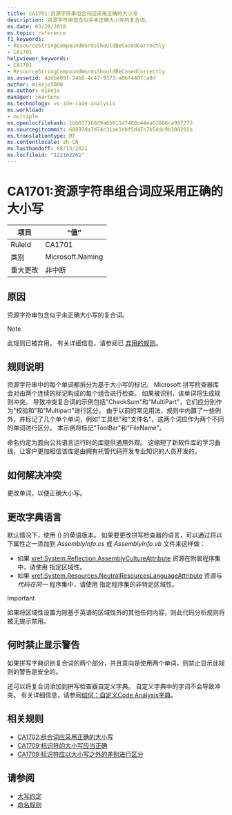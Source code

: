 ```yaml
---
title: CA1701:资源字符串组合词应采用正确的大小写
description: 资源字符串包含似乎未正确大小写的复合词。
ms.date: 03/28/2018
ms.topic: reference
f1_keywords:
- ResourceStringCompoundWordsShouldBeCasedCorrectly
- CA1701
helpviewer_keywords:
- CA1701
- ResourceStringCompoundWordsShouldBeCasedCorrectly
ms.assetid: 4ddbe09f-24b8-4c47-9373-a06f4487ca0d
author: mikejo5000
ms.author: mikejo
manager: jmartens
ms.technology: vs-ide-code-analysis
ms.workload:
- multiple
ms.openlocfilehash: 1bb037168d9a6b811d7488c44ea62866ca987273
ms.sourcegitcommit: 68897da7d74c31ae1ebf5d47c7b5ddc9b108265b
ms.translationtype: MT
ms.contentlocale: zh-CN
ms.lasthandoff: 08/13/2021
ms.locfileid: "122162261"
---
```

# <a name="ca1701-resource-string-compound-words-should-be-cased-correctly"></a>CA1701:资源字符串组合词应采用正确的大小写

|项目|“值”|
|-|-|
|RuleId|CA1701|
|类别|Microsoft.Naming|
|重大更改|非中断|

## <a name="cause"></a>原因
资源字符串包含似乎未正确大小写的复合词。

> [!NOTE]
> 此规则已被弃用。 有关详细信息，请参阅已 [弃用的规则](fxcop-unported-deprecated-rules.md)。

## <a name="rule-description"></a>规则说明

资源字符串中的每个单词都拆分为基于大小写的标记。 Microsoft 拼写检查器库会对由两个连续的标记构成的每个组合进行检查。 如果被识别，该单词将生成规则冲突。 导致冲突复合词的示例包括"CheckSum"和"MultiPart"，它们应分别作为"校验和"和"Multipart"进行区分。 由于以前的常见用法，规则中内置了一些例外，并标记了几个单个单词，例如"工具栏"和"文件名"，这两个词应作为两个不同的单词进行区分。 本示例将标记"ToolBar"和"FileName"。

命名约定为面向公共语言运行时的库提供通用外观。 这缩短了新软件库的学习曲线，让客户更加相信该库是由拥有托管代码开发专业知识的人员开发的。

## <a name="how-to-fix-violations"></a>如何解决冲突

更改单词，以便正确大小写。

## <a name="change-the-dictionary-language"></a>更改字典语言

默认情况下，使用 () 的英语版本。 如果要更改拼写检查器的语言，可以通过将以下属性之一添加到 *AssemblyInfo.cs* 或 *AssemblyInfo.vb* 文件来这样做：

- 如果 <xref:System.Reflection.AssemblyCultureAttribute> 资源在附属程序集中，请使用 指定区域性。
- 如果 <xref:System.Resources.NeutralResourcesLanguageAttribute> 资源与 *代码在同一* 程序集中，请使用 指定程序集的非特定区域性。

> [!IMPORTANT]
> 如果将区域性设置为除基于英语的区域性外的其他任何内容，则此代码分析规则将被无提示禁用。

## <a name="when-to-suppress-warnings"></a>何时禁止显示警告

如果拼写字典识别复合词的两个部分，并且意向是使用两个单词，则禁止显示此规则的警告是安全的。

还可以将复合词添加到拼写检查器自定义字典。 自定义字典中的字词不会导致冲突。 有关详细信息，请参阅[如何：自定义Code Analysis字典](../code-quality/how-to-customize-the-code-analysis-dictionary.md)。

## <a name="related-rules"></a>相关规则

- [CA1702:组合词应采用正确的大小写](../code-quality/ca1702.md)
- [CA1709:标识符的大小写应当正确](../code-quality/ca1709.md)
- [CA1708:标识符应以大小写之外的差别进行区分](/dotnet/fundamentals/code-analysis/quality-rules/ca1708)

## <a name="see-also"></a>请参阅

- [大写约定](/dotnet/standard/design-guidelines/capitalization-conventions)
- [命名规则](/dotnet/standard/design-guidelines/naming-guidelines)
